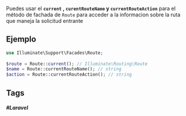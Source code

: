 Puedes usar el **`current` , `curentRouteName` y `currentRouteAction`** para el método de fachada de `Route` para acceder a la informacion sobre la ruta que maneja la solicitud entrante

## Ejemplo

```php
use Illuminate\Support\Facades\Route;
 
$route = Route::current(); // Illuminate\Routing\Route
$name = Route::currentRouteName(); // string
$action = Route::currentRouteAction(); // string
```
## Tags

##### #Laravel